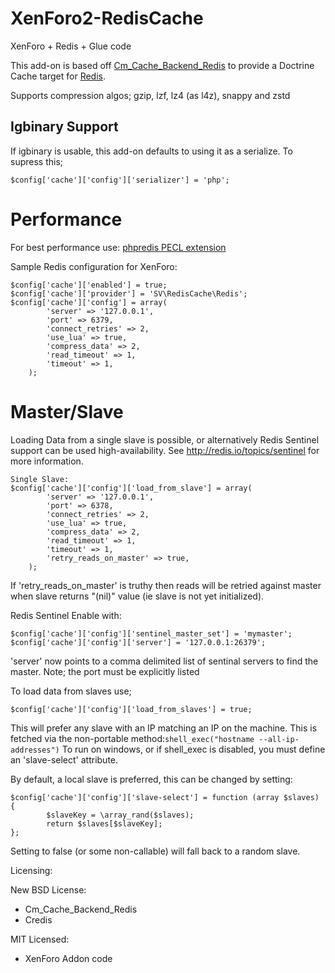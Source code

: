 # XenForo2-RedisCache
XenForo + Redis + Glue code

This add-on is based off [Cm_Cache_Backend_Redis](https://github.com/colinmollenhour/Cm_Cache_Backend_Redis) to provide a Doctrine Cache target for [Redis](http://redis.io/).

Supports compression algos; gzip, lzf, lz4 (as l4z), snappy and zstd

## Igbinary Support

If igbinary is usable, this add-on defaults to using it as a serialize. To supress this;
```
$config['cache']['config']['serializer'] = 'php';
```

# Performance
For best performance use: [phpredis PECL extension](http://pecl.php.net/package/redis)

Sample Redis configuration for XenForo:
```
$config['cache']['enabled'] = true;
$config['cache']['provider'] = 'SV\RedisCache\Redis';
$config['cache']['config'] = array(
        'server' => '127.0.0.1',
        'port' => 6379,
        'connect_retries' => 2,
        'use_lua' => true,
        'compress_data' => 2,
        'read_timeout' => 1,
        'timeout' => 1,
    );
```

# Master/Slave
Loading Data from a single slave is possible, or alternatively Redis Sentinel support can be used  high-availability. See http://redis.io/topics/sentinel for more information.
```
Single Slave:
$config['cache']['config']['load_from_slave'] = array(
        'server' => '127.0.0.1',
        'port' => 6378,
        'connect_retries' => 2,
        'use_lua' => true,
        'compress_data' => 2,
        'read_timeout' => 1,
        'timeout' => 1,
        'retry_reads_on_master' => true,
    );
```

If 'retry_reads_on_master' is truthy then reads will be retried against master when slave returns "(nil)" value (ie slave is not yet initialized).

Redis Sentinel Enable with:
```
$config['cache']['config']['sentinel_master_set'] = 'mymaster';
$config['cache']['config']['server'] = '127.0.0.1:26379';
```
'server' now points to a comma delimited list of sentinal servers to find the master. Note; the port must be explicitly listed

To load data from slaves use;
```
$config['cache']['config']['load_from_slaves'] = true;
```
This will prefer any slave with an IP matching an IP on the machine. This is fetched via the non-portable method:```shell_exec("hostname --all-ip-addresses")```
To run on windows, or if shell_exec is disabled, you must define an 'slave-select' attribute.


By default, a local slave is preferred, this can be changed by setting:
```
$config['cache']['config']['slave-select'] = function (array $slaves) { 
        $slaveKey = \array_rand($slaves);
        return $slaves[$slaveKey];
};
```
Setting to false (or some non-callable) will fall back to a random slave.

Licensing:

New BSD License:
- Cm_Cache_Backend_Redis
- Credis

MIT Licensed:
- XenForo Addon code
